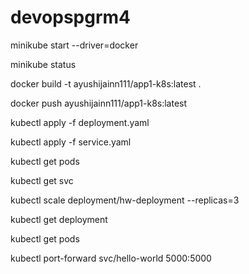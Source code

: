# devopspgrm4

minikube start --driver=docker

minikube status

docker build -t ayushijainn111/app1-k8s:latest .

docker push ayushijainn111/app1-k8s:latest

kubectl apply -f deployment.yaml

kubectl apply -f service.yaml

kubectl get pods

kubectl get svc

kubectl scale deployment/hw-deployment --replicas=3

kubectl get deployment

kubectl get pods

kubectl port-forward svc/hello-world 5000:5000
